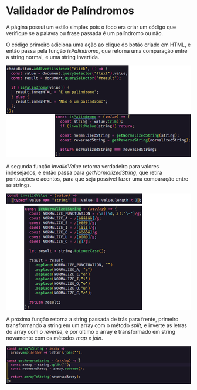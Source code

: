 <h1>Validador de Palíndromos</h1>
<p>A página possui um estilo simples pois o foco era criar um código que verifique se a palavra ou frase passada é um palíndromo ou não.</p>

<p>O código primeiro adiciona uma ação ao clique do botão criado em HTML, e então passa pela função <em>isPalindromo</em>, que retorna uma comparação entre a string normal, e uma string invertida.</p>
<img src="/readme/1-2.png">

<p>A segunda função <em>invalidValue</em> retorna verdadeiro para valores indesejados, e então passa para <em>getNormalizedString</em>, que retira pontuações e acentos, para que seja possível fazer uma comparação entre as strings.</p>
<img src="/readme/3-4.png">

<p>A próxima função retorna a string passada de trás para frente, primeiro transformando a string em um array com o método <em>split</em>, e inverte as letras do array com o <em>reverse</em>, e por último o array é transformado em string novamente com os métodos <em>map e join</em>.</p>
<img src="/readme/5-6.png">
